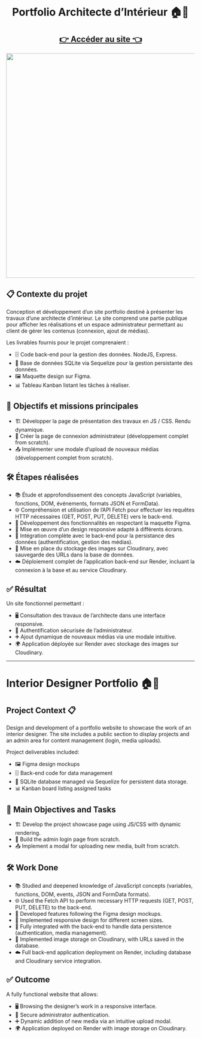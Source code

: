 <h1 align="center"> Portfolio Architecte d’Intérieur 🏠🎨 </h1>

<h2 align="center"> <a href="https://sophie-bluel-portfolio.onrender.com/"> 👉 Accéder au site 👈 </a>  </h2> 
<p align="center">
<img src="https://i.imgur.com/H1xmSir.png" width="600" />
</p>

## 📋 Contexte du projet 
Conception et développement d’un site portfolio destiné à présenter les travaux d’une architecte d’intérieur.
Le site comprend une partie publique pour afficher les réalisations et un espace administrateur permettant au client de gérer les contenus (connexion, ajout de médias).

Les livrables fournis pour le projet comprenaient :
- 🗄️ Code back-end pour la gestion des données. NodeJS, Express.
- 💾 Base de données SQLite via Sequelize pour la gestion persistante des données.
- 🖼️ Maquette design sur Figma.
- 📊 Tableau Kanban listant les tâches à réaliser.

## 🎯 Objectifs et missions principales 
- 🏗️ Développer la page de présentation des travaux en JS / CSS. Rendu dynamique.
- 🔐 Créer la page de connexion administrateur (développement complet from scratch).
- 📤 Implémenter une modale d’upload de nouveaux médias (développement complet from scratch).

## 🛠️ Étapes réalisées 
- 📚 Étude et approfondissement des concepts JavaScript (variables, fonctions, DOM, événements, formats JSON et FormData).
- 🌐 Compréhension et utilisation de l’API Fetch pour effectuer les requêtes HTTP nécessaires (GET, POST, PUT, DELETE) vers le back-end.
- 🎨 Développement des fonctionnalités en respectant la maquette Figma.
- 📱 Mise en œuvre d’un design responsive adapté à différents écrans.
- 🔄 Intégration complète avec le back-end pour la persistance des données (authentification, gestion des médias).
- 💾 Mise en place du stockage des images sur Cloudinary, avec sauvegarde des URLs dans la base de données.
- ☁️ Déploiement complet de l’application back-end sur Render, incluant la connexion à la base et au service Cloudinary.

## ✅ Résultat 
Un site fonctionnel permettant :
- 🖥️ Consultation des travaux de l’architecte dans une interface responsive.
- 🔐 Authentification sécurisée de l’administrateur.
- ➕ Ajout dynamique de nouveaux médias via une modale intuitive.
- 🌍 Application déployée sur Render avec stockage des images sur Cloudinary.
-----------------------------------------------------------------------------------------------------------------------

# Interior Designer Portfolio 🏠🎨

## Project Context 📋
Design and development of a portfolio website to showcase the work of an interior designer.
The site includes a public section to display projects and an admin area for content management (login, media uploads).

Project deliverables included:
- 🖼️ Figma design mockups
- 🗄️ Back-end code for data management
- 💾 SQLite database managed via Sequelize for persistent data storage.
- 📊 Kanban board listing assigned tasks

## 🎯 Main Objectives and Tasks 
- 🏗️ Develop the project showcase page using JS/CSS with dynamic rendering.
- 🔐 Build the admin login page from scratch.
- 📤 Implement a modal for uploading new media, built from scratch.

## 🛠️ Work Done 
- 📚 Studied and deepened knowledge of JavaScript concepts (variables, functions, DOM, events, JSON and FormData formats).
- 🌐 Used the Fetch API to perform necessary HTTP requests (GET, POST, PUT, DELETE) to the back-end.
- 🎨 Developed features following the Figma design mockups.
- 📱 Implemented responsive design for different screen sizes.
- 🔄 Fully integrated with the back-end to handle data persistence (authentication, media management).
- 💾 Implemented image storage on Cloudinary, with URLs saved in the database.
- ☁️ Full back-end application deployment on Render, including database and Cloudinary service integration.

## ✅ Outcome 
A fully functional website that allows:
- 🖥️ Browsing the designer’s work in a responsive interface.
- 🔐 Secure administrator authentication.
- ➕ Dynamic addition of new media via an intuitive upload modal.
- 🌍 Application deployed on Render with image storage on Cloudinary.


